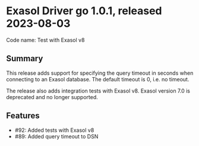 # Exasol Driver go 1.0.1, released 2023-08-03

Code name: Test with Exasol v8

## Summary

This release adds support for specifying the query timeout in seconds when connecting to an Exasol database. The default timeout is 0, i.e. no timeout.

The release also adds integration tests with Exasol v8. Exasol version 7.0 is deprecated and no longer supported.

## Features

* #92: Added tests with Exasol v8
* #89: Added query timeout to DSN

